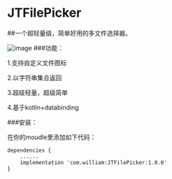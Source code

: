# JTFilePicker
##一个超轻量级，简单好用的多文件选择器。

![image](https://github.com/william198824/JTFilePicker/blob/master/jtfilepicker.gif?raw=true)
###功能：

1.支持自定义文件图标

2.以字符串集合返回

3.超级轻量，超级简单

4.基于kotlin+databinding

###安装：

在你的moudle里添加如下代码：
```
dependencies {
    ......
    implementation 'com.william:JTFilePicker:1.0.0'
}
```
